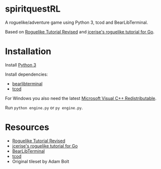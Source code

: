 # spiritquestRL
A roguelike/adventure game using Python 3, tcod and BearLibTerminal.

Based on [Roguelike Tutorial Revised](http://rogueliketutorials.com/) and [jcerise's roguelike tutorial for Go](https://jeremyceri.se/roguelikes/).

# Installation
Install [Python 3](https://www.python.org/downloads/)

Install dependencies:
- [bearlibterminal](http://foo.wyrd.name/en:bearlibterminal#download)
- [tcod](https://python-tcod.readthedocs.io/en/latest/installation.html)

For Windows you also need the latest [Microsoft Visual C++ Redistributable](https://support.microsoft.com/en-ca/help/2977003/the-latest-supported-visual-c-downloads).

Run `python engine.py` or `py engine.py`.

# Resources
- [Roguelike Tutorial Revised](http://rogueliketutorials.com/)
- [jcerise's roguelike tutorial for Go](https://jeremyceri.se/roguelikes/)
- [BearLibTerminal](http://foo.wyrd.name/en:bearlibterminal)
- [tcod](https://python-tcod.readthedocs.io/en/latest/installation.html)
- Original tileset by Adam Bolt
